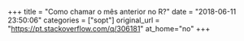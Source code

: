 +++
title = "Como chamar o mês anterior no R?"
date = "2018-06-11 23:50:06"
categories = ["sopt"]
original_url = "https://pt.stackoverflow.com/q/306181"
at_home="no"
+++

